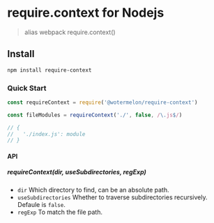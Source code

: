 # require.context for Nodejs

> alias webpack require.context()

## Install

```bash
npm install require-context
```

### Quick Start

```js
const requireContext = require('@wotermelon/require-context')

const fileModules = requireContext('./', false, /\.js$/)

// {
//   './index.js': module
// }
```

#### API

##### requireContext(dir, useSubdirectories, regExp)

- `dir` Which directory to find, can be an absolute path.
- `useSubdirectories` Whether to traverse subdirectories recursively. Defaule is `false`.
- `regExp` To match the file path.
